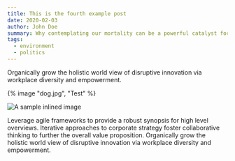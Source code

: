 ```yaml
---
title: This is the fourth example post
date: 2020-02-03
author: John Doe
summary: Why contemplating our mortality can be a powerful catalyst for change
tags:
  - environment
  - politics
---
```

Organically grow the holistic world view of disruptive innovation via workplace diversity and empowerment.

{% image "dog.jpg", "Test" %}

![A sample inlined image](https://source.unsplash.com/random/600x400)

Leverage agile frameworks to provide a robust synopsis for high level overviews. Iterative approaches to corporate strategy foster collaborative thinking to further the overall value proposition. Organically grow the holistic world view of disruptive innovation via workplace diversity and empowerment.
